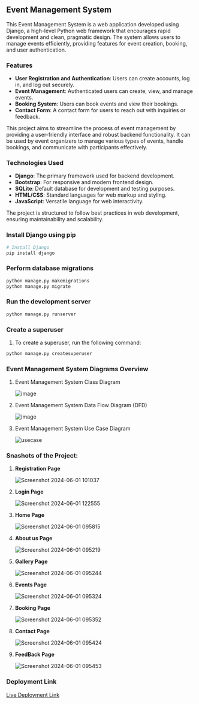 ## Event Management System

This Event Management System is a web application developed using Django, a high-level Python web framework that encourages rapid development and clean, pragmatic design. The system allows users to manage events efficiently, providing features for event creation, booking, and user authentication.

### Features

- **User Registration and Authentication**: Users can create accounts, log in, and log out securely.
- **Event Management**: Authenticated users can create, view, and manage events.
- **Booking System**: Users can book events and view their bookings.
- **Contact Form**: A contact form for users to reach out with inquiries or feedback.

This project aims to streamline the process of event management by providing a user-friendly interface and robust backend functionality. It can be used by event organizers to manage various types of events, handle bookings, and communicate with participants effectively.

### Technologies Used

- **Django**: The primary framework used for backend development.
- **Bootstrap**: For responsive and modern frontend design.
- **SQLite**: Default database for development and testing purposes.
- **HTML/CSS**: Standard languages for web markup and styling.
- **JavaScript**: Versatile language for web interactivity.

The project is structured to follow best practices in web development, ensuring maintainability and scalability.


### Install Django using pip
```bash
# Install Django
pip install django
```


### Perform database migrations
```bash
python manage.py makemigrations
python manage.py migrate
```

### Run the development server
```bash
python manage.py runserver
```

### Create a superuser
1. To create a superuser, run the following command:
```bash
python manage.py createsuperuser
```


### Event Management System Diagrams Overview
1. Event Management System Class Diagram

   ![image](https://github.com/Shyam165/Online-Event-Management-System/assets/111563134/4cf50a24-8c2b-4528-b7c3-1d2984bd8227)

2. Event Management System Data Flow Diagram (DFD)

   ![image](https://github.com/Shyam165/Online-Event-Management-System/assets/111563134/94d49006-4056-4666-95f7-d3c066a74285)

3. Event Management System Use Case Diagram

   ![usecase](https://github.com/Shyam165/Online-Event-Management-System/assets/111563134/cc64e04b-6518-4fcf-b230-b5870c60cdb6)

### Snashots of the Project:
1. **Registration Page**
   
    ![Screenshot 2024-06-01 101037](https://github.com/Shyam165/Online-Event-Management-System/assets/111563134/686bb86d-bbb7-477d-9ae8-80aac4443fc5)

2. **Login Page**

   ![Screenshot 2024-06-01 122555](https://github.com/Shyam165/Online-Event-Management-System/assets/111563134/2a8e53db-d623-4339-a81c-99911b376dbe)

3. **Home Page**

   ![Screenshot 2024-06-01 095815](https://github.com/Shyam165/Online-Event-Management-System/assets/111563134/175d0e95-20d6-4b5c-8d1c-09d8d90290f3)

4. **About us Page**

   ![Screenshot 2024-06-01 095219](https://github.com/Shyam165/Online-Event-Management-System/assets/111563134/830bdba8-6ec3-4259-84f6-10183b786a4e)

5. **Gallery Page**

   ![Screenshot 2024-06-01 095244](https://github.com/Shyam165/Online-Event-Management-System/assets/111563134/5707e1e3-40a9-43ce-8228-9dc05e01e607)

6. **Events Page**

   ![Screenshot 2024-06-01 095324](https://github.com/Shyam165/Online-Event-Management-System/assets/111563134/1b4dcfa7-070d-455b-a732-fe866ab4043d)

7. **Booking Page**

   ![Screenshot 2024-06-01 095352](https://github.com/Shyam165/Online-Event-Management-System/assets/111563134/cf87e90b-3ce0-435f-93b8-246a142a4d00)

8. **Contact Page**

   ![Screenshot 2024-06-01 095424](https://github.com/Shyam165/Online-Event-Management-System/assets/111563134/5a041b09-6e22-4e43-b6c3-7748bebaff6c)

9. **FeedBack Page**

   ![Screenshot 2024-06-01 095453](https://github.com/Shyam165/Online-Event-Management-System/assets/111563134/77ed653d-90e8-46ab-847f-a62a0d1b42ce)


### Deployment Link

[Live Deployment Link](https://shyam175.pythonanywhere.com/)



